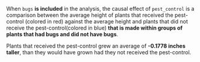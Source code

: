 When `bugs` **is included** in the analysis, the causal effect of `pest_control` is a comparison between the average height of plants that received the pest-control (colored in red) against the average height and plants that did not receive the pest-control(colored in blue) **that is made within groups of plants that had bugs and did not have bugs**. 

Plants that received the pest-control grew an average of **-0.1778 inches taller**, than they would have grown had they not received the pest-control. 